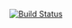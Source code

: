 [![Build Status](https://github.com/Tework123/git_and_github_actions_test/actions/workflows/checks.yml/badge.svg?branch=main)](https://github.com/Tework123/git_and_github_actions_test/actions/workflows/checks.yml)